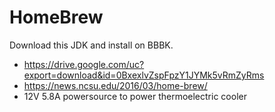 # HomeBrew
Download this JDK and install on BBBK.
* https://drive.google.com/uc?export=download&id=0BxexlvZspFpzY1JYMk5vRmZyRms
* https://news.ncsu.edu/2016/03/home-brew/
* 12V 5.8A powersource to power thermoelectric cooler
